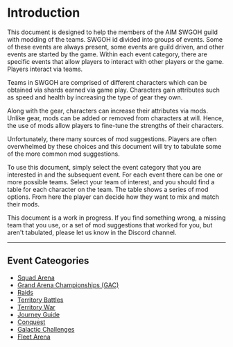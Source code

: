 # Introduction

This document is designed to help the members of the AIM SWGOH guild with 
modding of the teams. SWGOH id divided into groups of events. 
Some of 
these events are always present, some events are guild driven, and other 
events are started by the game. Within each event category, there are 
specific events that allow players to interact with other players or the 
game. Players interact via teams.

Teams in SWGOH are comprised of different characters which can be obtained 
via shards earned via game play. Characters gain attributes such as speed 
and health by increasing the type of gear they own.

Along with the gear, characters can increase their attributes via mods. 
Unlike gear, mods can be added or removed from characters at will. Hence, 
the use of mods allow players to fine-tune the strengths of their characters.

Unfortunately, there many sources of mod suggestions. Players are often 
overwhelmed by these choices and this document will try to tabulate some of 
the more common mod suggestions.

To use this document, simply select the event category that you are 
interested in and the subsequent event. For each event there can be one or 
more possible teams. Select your team of interest, and you should find a 
table for each character on the team. The table shows a series of mod 
options. From here the player can decide how they want to mix and match 
their mods.

This document is a work in progress. If you find something wrong, a missing 
team that you use, or a set of mod suggestions that worked for you, but 
aren't tabulated, please let us know in the Discord channel.

---

## Event Cateogories

- [Squad Arena](Events/Squad%20Arena.md)
- [Grand Arena Championships (GAC)](Events/GAC.md)
- [Raids](Events/Raids.md)
- [Territory Battles](Events/TB.md)
- [Territory War](Events/TW.md)
- [Journey Guide](Events/Journeys.md)
- [Conquest](Events/Conquest.md)
- [Galactic Challenges](Events/Galatic%20Challenges.md)
- [Fleet Arena](Events/Fleet%20Arena.md)

